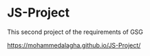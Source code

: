 # JS-Project
This second project of the requirements of GSG 

 https://mohammedalagha.github.io/JS-Project/
 
